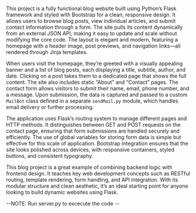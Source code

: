 This project is a fully functional blog website built using Python’s Flask framework and styled with Bootstrap for a clean, responsive design. It allows users to browse blog posts, view individual articles, and submit contact information through a form. The site pulls its content dynamically from an external JSON API, making it easy to update and scale without modifying the core code. The layout is elegant and modern, featuring a homepage with a header image, post previews, and navigation links—all rendered through Jinja templates.

When users visit the homepage, they’re greeted with a visually appealing banner and a list of blog posts, each displaying a title, subtitle, author, and date. Clicking on a post takes them to a dedicated page that shows the full content. The site also includes static “About” and “Contact” pages. The contact form allows visitors to submit their name, email, phone number, and a message. Upon submission, the data is captured and passed to a custom `MailBot` class defined in a separate `sendMail.py` module, which handles email delivery or further processing.

The application uses Flask’s routing system to manage different pages and HTTP methods. It distinguishes between GET and POST requests on the contact page, ensuring that form submissions are handled securely and efficiently. The use of global variables for storing form data is simple but effective for this scale of application. Bootstrap integration ensures that the site looks polished across devices, with responsive containers, styled buttons, and consistent typography.

This blog project is a great example of combining backend logic with frontend design. It teaches key web development concepts such as RESTful routing, template rendering, form handling, and API integration. With its modular structure and clean aesthetic, it’s an ideal starting point for anyone looking to build dynamic websites using Flask.

--NOTE: Run server.py to excecute the code --